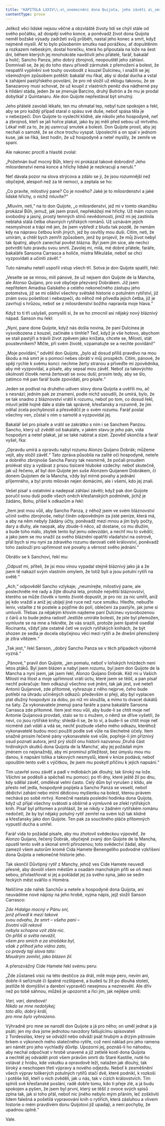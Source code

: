 ```yaml
---
title: "KAPITOLA LXXIV\\.o\_onemocnění dona Quijota, jeho závěti a\_smrti\\."
contentType: prose
---
```


  

Jelikož věci lidské nejsou věčné a obzvláště životy lidí se chýlí stále od svého počátku, až dospějí svého konce, a poněvadž život dona Quijota neměl božské výsady zadržeti svůj průběh, nastal jeho konec a smrt, když nejméně myslil. Ať to bylo působením smutku nad porážkou, ať dopuštěním a rozkazem nebeským, dostal horečku, která ho připoutala na lože na šest dní, během kterých jej mnohokráte navštívili jeho přátelé, farář, bakalář a holič; Sancho Panza, jeho dobrý zbrojnoš, neopouštěl jeho záhlaví. Domnívali se, že jej do toho stavu přivedl zármutek z přemožení a bolest, že nespatřil vyplnění své touhy osvobodit z kouzel Dulcineu, i snažili se jej všemožným způsobem potěšit: bakalář mu říkal, aby si dodal ducha a vstal k zahájení pastýřského povolání, že pro ně složil už eklogu takovou, že se Sanazarovy musí schovat, že už koupil z vlastních peněz dva nádherné psy k hlídání stáda, jeden že se jmenuje Barcino, druhý Butrón a že mu je prodal dobytkář z Quintanaru. Ale don Quijote nepřestával být smutný.

Jeho přátelé zavolali lékaře, ten mu ohmatal tep, nebyl tuze spokojen a řekl, aby se pro každý případ staral o spásu své duše, neboť spása těla je v nebezpečí. Don Quijote to vyslechl klidně, ale nikoliv jeho hospodyně, neť a zbrojnoš, kteří se jali hořce plakat, jako by jej měli před sebou už mrtvého. Lékař měl za to, že jej usmrcují smutek a bolesti. Don Quijote prosil, aby jej nechali o samotě, že se chce trochu vyspat. Uposlechli a on spal v jednom kuse, jak se říká, šest hodin, že už hospodyně a neteř myslily, že zemře ve spaní.

Ale nakonec procitl a hlasitě zvolal:

„Požehnán buď mocný Bůh, který mi prokázal takové dobrodiní! Jeho milosrdenství nemá konce a hříchy lidské je nezkracují a neruší.“

Neť dávala pozor na slova strýcova a zdálo se jí, že jsou rozumnější než obyčejně, alespoň než za té nemoci, a zeptala se ho:

„Co pravíte, milostivý pane? Co je nového? Jaké je to milosrdenství a jaké lidské hříchy, o nichž mluvíte?“

„Mluvím, neti,“ na to don Quijote, „o milosrdenství, jež mi v tomto okamžiku prokázal Bůh, jemuž, jak jsem pravil, nepřekážejí mé hříchy. Už mám rozum svobodný a jasný, prostý temných stínů nevědomosti, jimiž mi jej zastínila neblahá stálá četba ohavných rytířských románů. Už uznávám jejich nesmyslnost a trápí mě jen, že jsem vybředl z bludu tak pozdě, že nemám kdy na nápravu četbou knih jiných, jež by osvítily mou duši. Cítím, neti, že umírám, a chtěl bych zemřít způsobem, jenž by projevil, že můj život nebyl tak špatný, abych zanechal pověst blázna. Byl jsem jím sice, ale nechci potvrditi tuto pravdu svou smrtí. Zavolej mi, milá, mé dobré přátele, faráře, bakaláře Sansona Carrasca a holiče, mistra Mikuláše, neboť se chci vyzpovídati a učiniti závěť.“

Tuto námahu neteři uspořil vstup všech tří. Sotva je don Quijote spatřil, řekl:

„Veselte se se mnou, milí pánové, že už nejsem don Quijote de la Mancha, ale Alonso Quijano, pro své obyčeje přezvaný Dobrákem. Již jsem nepřítelem Amadisa Galského a celého nekonečného zástupu jeho potomstva, již se mi oškliví všechny světské historie o potulném rytířství, již znám svou pošetilost i nebezpečí, do něhož mě přivedla jejich četba, již je zavrhuji s hrůzou, neboť se z milosrdenství božího napravila moje hlava.“

Když to ti tři uslyšeli, pomyslili si, že se ho zmocnil asi nějaký nový bláznivý nápad. Sanson mu řekl:

„Nyní, pane done Quijote, když nás došla novina, že paní Dulcinea je vysvobozena z kouzel, začínáte s tímhle? Teď, když je vše hotovo, abychom se stali pastýři a trávili život zpěvem jako knížata, chcete se, Milosti, stát poustevníkem? Mlčte, při svém životě, vzpamatujte se a nechte povídání!“

„Moje povídání,“ odvětil don Quijote, „bylo až dosud příliš pravdivo na mou škodu a má smrt je s pomocí nebes obrátí v můj prospěch. Cítím, pánové, že spěji rychle k svému konci: nechme žerty stranou a přiveďte mi zpovědníka, aby mě vyzpovídal, a písaře, aby sepsal mou závěť. Neboť za takovýchto okolností člověk nemá žertovati se svou duší; prosím tedy, aby se šlo, zatímco mě pan farář bude zpovídati, pro písaře.“

Jeden se podíval na druhého udiven slovy dona Quijota a uvěřili mu, ač s nesnází; jedním pak ze znamení, podle nichž usoudili, že umírá, bylo, že se tak snadno z bláznovství vrátil k rozumu, neboť po tom, co dosud řekl, mluvil ještě hojně dále a stále tak správně, křesťansky a rozumně, že jim odňal zcela pochybnosti a přesvědčil je o svém rozumu. Farář poslal všechny ven, zůstal s ním o samotě a vyzpovídal jej.

Bakalář šel pro písaře a vrátil se zakrátko s ním i se Sanchem Panzou. Sancho, který už zvěděl od bakaláře, v jakém stavu je jeho pán, vida hospodyni a neteř plakat, jal se také nabírat a slzet. Zpověď skončila a farář vyšel, řka:

„Opravdu umírá a opravdu nabyl rozumu Alonzo Quijano Dobrák; můžeme vejít, aby složil závěť.“ Tato zpráva působila na zalité oči hospodyně, neteře a dobrého zbrojnoše Sancha Panzy tak nesmírně, že počali proudem prolévat slzy a vydávat z prsou tisíceré hluboké vzdechy: neboť skutečně, jak už řečeno, ať byl don Quijote jen suše Alonzem Quijanem Dobrákem, či donem Quijotem de la Mancha, vždy byl mírné povahy a jednání příjemného, a byl proto milován nejen domácími, ale i všemi, kdo jej znali.

Vešel písař s ostatními a nadepsal záhlaví závěti; když pak don Quijote poručil svou duši podle všech oněch křesťanských podmínek, jichž je žádáno, Bohu, přišel k odkazům a řekl:

„Item jest mou vůlí, aby Sancho Panza, z něhož jsem ve svém bláznovství učinil svého zbrojnoše, nebyl činěn odpovědným za jisté peníze, která má, a aby na něm nebyly žádány účty, poněvadž mezi mnou a jím byly počty, dary a dluhy, ale naopak, aby zbude-li něco, až dostane, co mu dlužím, a bude toho málo, zbytek tento byl jemu odevzdán, a nechť mu to svědčí; a jako jsem se mu snažil za svého bláznění opatřiti vladařství na ostrově, přál bych si mu nyní za zdravého rozumu darovati celé království, poněvadž toho zaslouží pro upřímnost své povahy a věrnost svého jednání.“

Obrátiv se k Sanchovi, řekl mu:

„Odpusť mi, příteli, že jsi mou vinou vypadal stejně bláznivý jako já a že jsem tě nakazil svým vlastním omylem, že totiž byli a jsou potulní rytíři na světě.“

„Ach,“ odpověděl Sancho vzlykaje; „neumírejte, milostivý pane, ale poslechněte mé rady a žijte dlouhá leta, protože největší bláznovství, kterého se může člověk v tomto životě dopustit, je pro nic za nic umřít, aniž jej kdo vraždí a aniž jej ubíjejí jiné ruce než ruce smutku. Hleďte, nebuďte leniv, vstaňte z té postele a pojďme do polí, oblečeni za pastýře, jak jsme si umluvili. Třebas za nějakým křovím najdeme paní Dulcineu vysvobozenou z čárů a to bude jedna radost! Jestliže umíráte bolestí, že jste byl přemožen, vymluvte se na mne a řekněte, že vás srazili, protože jsem špatně osedlal Rocinanta, vždyť jste ostatně četl ve svých rytířských knihách, že být shozen ze sedla je docela obyčejnou věcí mezi rytíři a že dnešní přemožený je zítra vítězem.“

„Tak jest,“ řekl Sanson, „dobrý Sancho Panza se v těch případech výborně vyzná.“

„Pánové,“ pravil don Quijote, „jen pomalu, neboť v loňských hnízdech není letos ptáků. Byl jsem blázen a nabyl jsem rozumu, byl jsem don Quijote de la Mancha a nyní jsem, jak jsem řekl, Alonzo Quijano Dobrák. Kéž mi u Vašich Milostí má lítost a moje upřímnost vrátí úctu, které jsem se těšil, a pan písař nechť pokračuje: Item odkazuji všechno své jmění, tak jak jest, své neteři Antonii Quijanové, zde přítomné, vyhrazuje z něho nejprve, čeho bude potřebí na úhradu učiněných odkazů: především si přeji, aby byl vyplacen plat dlužný hospodyni za dobu, po niž mi sloužila, a mimo to dvacet dukátů na šaty. Za vykonavatele jmenuji pana faráře a pana bakaláře Sansona Carrasca zde přítomné. Item jest mou vůlí, aby bude-li se chtít moje neť Antonie Quijanová provdati, stalo se to s mužem, o němž se dříve vyšetří, že neví, co jsou rytířské knihy; shledá-li se, že to ví, a bude-li se chtít moje neť nicméně zaň vdáti a vdá se, nechť pozbude všeho mého odkazu, kteréhož vykonavatelé budou moci použíti podle své vůle na šlechetné účely. Item snažně prosím řečené pány vykonavatele své vůle, popřeje-li jim příznivý osud poznati autora, jenž prý složil onu historii nazvanou ‚Druhá část hrdinských skutků dona Quijota de la Mancha‘, aby jej požádali mým jménem co nejsnažněji, aby mi prominul příležitost, bez úmyslu mou mu danou, k napsání tolika a takových nesmyslů, které v knize podává; neboť opouštím tento svět s výčitkou, že jsem mu poskytl příčinu k jejich napsání.“

Tím uzavřel svou závěť a padl v mdlobách jak dlouhý, tak široký na lože. Všichni se poděsili a spěchali mu pomoci; po tři dny, které ještě žil po dnu, kdy sdělal závěť, omdléval velmi často. Celý dům byl vyrušen z klidu, ale přesto neť jedla, hospodyně popíjela a Sancho Panza se veselil, neboť dědictví zahání nebo mírní dědicovu myšlenku na bolest, kterou právem nechává po sobě mrtvý. Konečně nastala poslední hodinka dona Quijota, když už přijal všechny svátosti a obšírně a výmluvně se zřekl rytířských knih. Písař byl přítomen a prohlásil, že se nikdy v žádném rytířském románu nedočetl, že by byl nějaký potulný rytíř zemřel na svém loži tak klidně a křesťansky jako don Quijote. Ten pak za soucitného pláče přítomných vypustil ducha a umřel.

Farář vida to požádal písaře, aby mu zhotovil svědeckou výpověď, že Alonzo Quijano, řečený Dobrák, obyčejně zvaný don Quijote de la Mancha, opustil tento svět a skonal smrtí přirozenou; toto svědectví žádal, aby zamezil všem autorům kromě Cida Hamete Benengeliho podvodné vzkříšení dona Quijota a nekonečné historie jeho.

Tak skončil Důvtipný rytíř z Manchy, jehož ves Cide Hamete neuvedl přesně, aby dovolil všem městům a osadám manchským příti se oň mezi sebou, přivlastňovat si jej a pokládat jej za svého syna, jako se sedm řeckých měst svářilo o Homéra.

Nelíčíme zde nářek Sanchův a neteře a hospodyně dona Quijota, ani neuvádíme nové nápisy na jeho hrobě, vyjma nápis, jejž složil Sanson Carrasco:

_Zde Hidalgo mocný v Pánu sní,  
jenž přivedl k mezi takové  
svou odvahu, že smrt – všeho paní –  
životní vůli rekově  
nebyla schopna vzít zbla nic.  
On příliš si světa nevážil,  
všem pro smích a za strašáka byl,  
však z příhod jeho vidno zato,  
co pravdy tají slova tato:  
Moudrým zemřel, jako blázen žil._

A přerozvážný Cide Hamete řekl svému peru:

„Zde zůstaneš visíc na této destičce za drát, milé moje pero, nevím ani, dobře-li seříznuté či špatně rozštípené, a budeš tu žít po dlouhá století, jestliže tě domýšliví a darební vypravěči nesejmou a neznesvětí. Ale dřív než po tobě sáhnou, můžeš je upozornit a říci jim, jak nejlépe umíš:

_Vari, vari, darebové!  
Nikdo se mne nedotýkej;  
toto dílo, dobrý králi,  
pro mne bylo vyhrazeno._

Výhradně pro mne se narodil don Quijote a já pro něho; on uměl jednat a já psáti; jen my dva jsme jednotou navzdory falšujícímu spisovateli z Tordessilas, který se odvážil nebo odváží psát hrubým a drzým pštrosím brkem o výkonech mého statečného rytíře, což není náklad pro jeho ramena ani námět pro jeho vychladlý důvtip. Upozorni jej, poznáš-li ho náhodou, aby nechal odpočívat v hrobě unavené a již zetlelé kosti dona Quijota a nechtěl jej odvádět proti všem právům smrti do Staré Kastilie, nutě ho vstávat z hrobu, kde vskutku a opravdově leží, natažen jak dlouhý, tak široký a neschopen třetí výpravy a nového odjezdu. Neboť k zesměšnění všech výprav tolikerých potulných rytířů stačí dvě, které podnikl, k rozkoši i potěše lidí, kteří o nich zvěděli, jak u nás, tak v cizích královstvích. Tím splníš své křesťanské poslání, radě dobře tomu, kdo ti přeje zlé, a já budu spokojen a pyšen, že jsem byl první, který se těšil z ovoce svých spisů zplna tak, jak si toho přál, neboť nic jiného nebylo mým přáním, leč zoškliviti lidem falešná a pošetilá vypravování knih o rytířích, která zásluhou a vlivem historie o mém pravdivém donu Quijotovi již upadají, a není pochyby, že upadnou úplně.“

Vale.
